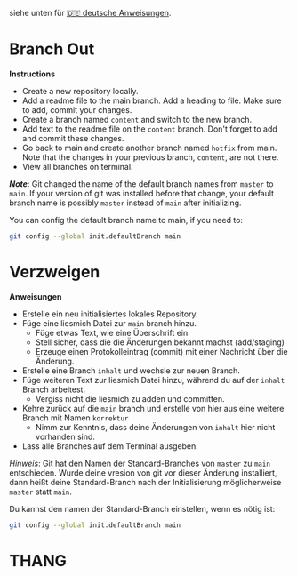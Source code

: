 siehe unten für [🇩🇪 deutsche Anweisungen](#verzweigen).

# Branch Out

**Instructions**
* Create a new repository locally. 
* Add a readme file to the main branch. Add a heading to file. Make sure to add, commit your changes. 
* Create a branch named `content` and switch to the new branch.
* Add text to the readme file on the `content` branch. Don't forget to add and commit these changes.
* Go back to main and create another branch named `hotfix` from main. Note that the changes in your previous branch, `content`, are not there. 
* View all branches on terminal.

**_Note_**: Git changed the name of the default branch names from `master` to `main`. If your version of git was installed before that change, your default branch name is possibly `master` instead of `main` after initializing.

You can config the default branch name to main, if you need to:
```bash
git config --global init.defaultBranch main
```

# Verzweigen

**Anweisungen**
* Erstelle ein neu initialisiertes lokales Repository.
* Füge eine liesmich Datei zur `main` branch hinzu.
    * Füge etwas Text, wie eine Überschrift ein.
    * Stell sicher, dass die die Änderungen bekannt machst (add/staging)
    * Erzeuge einen Protokolleintrag (commit) mit einer Nachricht über die Änderung.
* Erstelle eine Branch `inhalt` und wechsle zur neuen Branch.
* Füge weiteren Text zur liesmich Datei hinzu, während du auf der `inhalt` Branch arbeitest.
    * Vergiss nicht die liesmich zu adden und committen.
* Kehre zurück auf die `main` branch und erstelle von hier aus eine weitere Branch mit Namen `korrektur`
    * Nimm zur Kenntnis, dass deine Änderungen von `inhalt` hier nicht vorhanden sind.
* Lass alle Branches auf dem Terminal ausgeben.

_Hinweis_: Git hat den Namen der Standard-Branches von `master` zu `main` entschieden. Wurde deine vresion von git vor dieser Änderung installiert, dann heißt deine Standard-Branch nach der Initialisierung möglicherweise `master` statt `main`.

Du kannst den namen der Standard-Branch einstellen, wenn es nötig ist:
```bash
git config --global init.defaultBranch main
```


# THANG